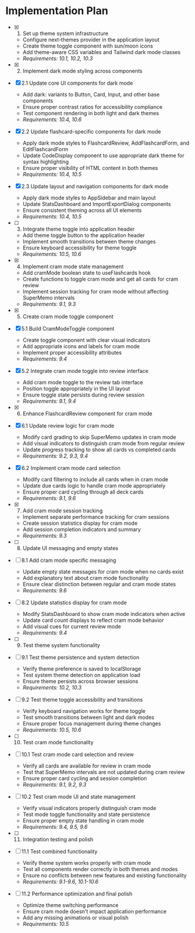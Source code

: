 # Implementation Plan

- [x] 1. Set up theme system infrastructure
  - Configure next-themes provider in the application layout
  - Create theme toggle component with sun/moon icons
  - Add theme-aware CSS variables and Tailwind dark mode classes
  - _Requirements: 10.1, 10.2, 10.3_

- [x] 2. Implement dark mode styling across components
- [x] 2.1 Update core UI components for dark mode
  - Add dark: variants to Button, Card, Input, and other base components
  - Ensure proper contrast ratios for accessibility compliance
  - Test component rendering in both light and dark themes
  - _Requirements: 10.4, 10.6_

- [x] 2.2 Update flashcard-specific components for dark mode
  - Apply dark mode styles to FlashcardReview, AddFlashcardForm, and EditFlashcardForm
  - Update CodeDisplay component to use appropriate dark theme for syntax highlighting
  - Ensure proper visibility of HTML content in both themes
  - _Requirements: 10.4, 10.5_

- [x] 2.3 Update layout and navigation components for dark mode
  - Apply dark mode styles to AppSidebar and main layout
  - Update StatsDashboard and ImportExportDialog components
  - Ensure consistent theming across all UI elements
  - _Requirements: 10.4, 10.5_

- [ ] 3. Integrate theme toggle into application header
  - Add theme toggle button to the application header
  - Implement smooth transitions between theme changes
  - Ensure keyboard accessibility for theme toggle
  - _Requirements: 10.5, 10.6_

- [x] 4. Implement cram mode state management
  - Add cramMode boolean state to useFlashcards hook
  - Create functions to toggle cram mode and get all cards for cram review
  - Implement session tracking for cram mode without affecting SuperMemo intervals
  - _Requirements: 9.1, 9.3_

- [x] 5. Create cram mode toggle component
- [x] 5.1 Build CramModeToggle component
  - Create toggle component with clear visual indicators
  - Add appropriate icons and labels for cram mode
  - Implement proper accessibility attributes
  - _Requirements: 9.4_

- [x] 5.2 Integrate cram mode toggle into review interface
  - Add cram mode toggle to the review tab interface
  - Position toggle appropriately in the UI layout
  - Ensure toggle state persists during review session
  - _Requirements: 9.1, 9.4_

- [x] 6. Enhance FlashcardReview component for cram mode
- [x] 6.1 Update review logic for cram mode
  - Modify card grading to skip SuperMemo updates in cram mode
  - Add visual indicators to distinguish cram mode from regular review
  - Update progress tracking to show all cards vs completed cards
  - _Requirements: 9.2, 9.3, 9.4_

- [x] 6.2 Implement cram mode card selection
  - Modify card filtering to include all cards when in cram mode
  - Update due cards logic to handle cram mode appropriately
  - Ensure proper card cycling through all deck cards
  - _Requirements: 9.1, 9.6_

- [x] 7. Add cram mode session tracking
  - Implement separate performance tracking for cram sessions
  - Create session statistics display for cram mode
  - Add session completion indicators and summary
  - _Requirements: 9.3_

- [ ] 8. Update UI messaging and empty states
- [ ] 8.1 Add cram mode specific messaging
  - Update empty state messages for cram mode when no cards exist
  - Add explanatory text about cram mode functionality
  - Ensure clear distinction between regular and cram mode states
  - _Requirements: 9.6_

- [ ] 8.2 Update statistics display for cram mode
  - Modify StatsDashboard to show cram mode indicators when active
  - Update card count displays to reflect cram mode behavior
  - Add visual cues for current review mode
  - _Requirements: 9.4_

- [ ] 9. Test theme system functionality
- [ ] 9.1 Test theme persistence and system detection
  - Verify theme preference is saved to localStorage
  - Test system theme detection on application load
  - Ensure theme persists across browser sessions
  - _Requirements: 10.2, 10.3_

- [ ] 9.2 Test theme toggle accessibility and transitions
  - Verify keyboard navigation works for theme toggle
  - Test smooth transitions between light and dark modes
  - Ensure proper focus management during theme changes
  - _Requirements: 10.5, 10.6_

- [ ] 10. Test cram mode functionality
- [ ] 10.1 Test cram mode card selection and review
  - Verify all cards are available for review in cram mode
  - Test that SuperMemo intervals are not updated during cram review
  - Ensure proper card cycling and session completion
  - _Requirements: 9.1, 9.2, 9.3_

- [ ] 10.2 Test cram mode UI and state management
  - Verify visual indicators properly distinguish cram mode
  - Test mode toggle functionality and state persistence
  - Ensure proper empty state handling in cram mode
  - _Requirements: 9.4, 9.5, 9.6_

- [ ] 11. Integration testing and polish
- [ ] 11.1 Test combined functionality
  - Verify theme system works properly with cram mode
  - Test all components render correctly in both themes and modes
  - Ensure no conflicts between new features and existing functionality
  - _Requirements: 9.1-9.6, 10.1-10.6_

- [ ] 11.2 Performance optimization and final polish
  - Optimize theme switching performance
  - Ensure cram mode doesn't impact application performance
  - Add any missing animations or visual polish
  - _Requirements: 10.5_
